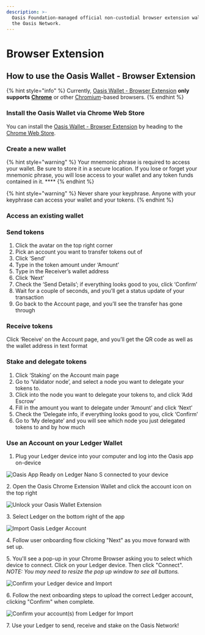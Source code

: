 ```yaml
---
description: >-
  Oasis Foundation-managed official non-custodial browser extension wallet for
  the Oasis Network.
---
```


# Browser Extension

## **How to use the Oasis Wallet - Browser Extension**

{% hint style="info" %}
Currently, [Oasis Wallet - Browser Extension](https://github.com/oasisprotocol/oasis-wallet-ext) **only supports** [**Chrome**](https://www.google.com/chrome/) or other [Chromium](https://www.chromium.org/Home)-based browsers.
{% endhint %}

### Install the Oasis Wallet via Chrome Web Store

You can install the [Oasis Wallet - Browser Extension](https://github.com/oasisprotocol/oasis-wallet-ext) by heading to the [Chrome Web Store](https://chrome.google.com/webstore/detail/oasis-wallet/ppdadbejkmjnefldpcdjhnkpbjkikoip).

### Create a new wallet

{% hint style="warning" %}
Your mnemonic phrase is required to access your wallet. Be sure to store it in a secure location. If you lose or forget your mnemonic phrase, you will lose access to your wallet and any token funds contained in it. ****&#x20;
{% endhint %}

{% hint style="warning" %}
Never share your keyphrase. Anyone with your keyphrase can access your wallet and your tokens.
{% endhint %}

### **Access an existing wallet**

### Send tokens

1. Click the avatar on the top right corner
2. Pick an account you want to transfer tokens out of
3. Click ‘Send’
4. Type in the token amount under ‘Amount’
5. Type in the Receiver’s wallet address
6. Click ‘Next’
7. Check the ‘Send Details’; if everything looks good to you, click ‘Confirm’
8. Wait for a couple of seconds, and you’ll get a status update of your transaction
9. Go back to the Account page, and you’ll see the transfer has gone through

### **Receive tokens**

Click ‘Receive’ on the Account page, and you’ll get the QR code as well as the wallet address in text format

### **Stake and delegate tokens**

1. Click ‘Staking’ on the Account main page
2. Go to ‘Validator node’, and select a node you want to delegate your tokens to.
3. Click into the node you want to delegate your tokens to, and click ‘Add Escrow’
4. Fill in the amount you want to delegate under ‘Amount’ and click ‘Next’
5. Check the ‘Delegate info, if everything looks good to you, click ‘Confirm’
6. Go to ‘My delegate’ and you will see which node you just delegated tokens to and by how much

### **Use an Account on your Ledger Wallet**

1. Plug your Ledger device into your computer and log into the Oasis app on-device

![Oasis App Ready on Ledger Nano S connected to your device](../../.gitbook/assets/Ledger\_Oasis\_App.jpeg)

2\. Open the Oasis Chrome Extension Wallet and click the account icon on the top right

![Unlock your Oasis Wallet Extension](../../.gitbook/assets/Open\_Oasis\_Ext\_Wallet.png)

3\. Select Ledger on the bottom right of the app

![Import Oasis Ledger Account](../../.gitbook/assets/Oasis\_Ext\_Accounts\_Ledger.png)

4\. Follow user onboarding flow clicking "Next" as you move forward with set up.&#x20;

5\. You'll see a pop-up in your Chrome Browser asking you to select  which device to connect. Click on your Ledger device. Then click "Connect". _NOTE: You may need to resize the pop up window to see all buttons._

![Confirm your Ledger device and Import](../../.gitbook/assets/Ledger\_Device\_Import\_Oasis\_Ext.png)

6\. Follow the next onboarding steps to upload the correct Ledger account, clicking "Confirm" when complete.&#x20;

![Confirm your account(s) from Ledger for Import](../../.gitbook/assets/Ledger\_Import\_Oasis\_Account.png)

7\. Use your Ledger to send, receive and stake on the Oasis Network!&#x20;
